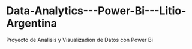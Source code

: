 # Data-Analytics---Power-Bi---Litio-Argentina
Proyecto de Analisis y Visualizadion de Datos con Power Bi
